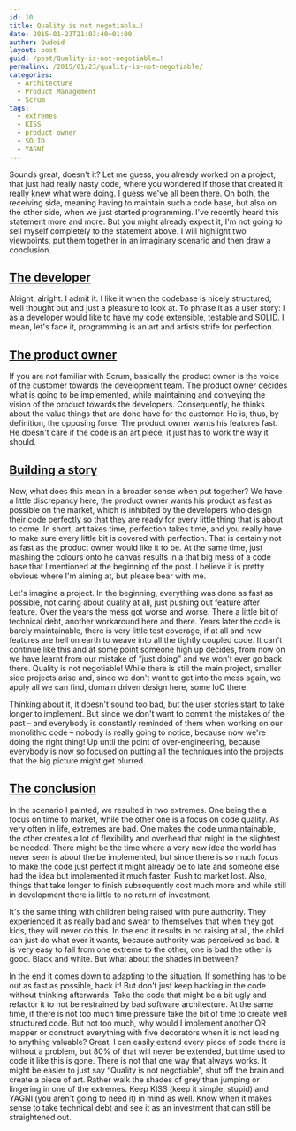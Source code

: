 ```yaml
---
id: 10
title: Quality is not negotiable…!
date: 2015-01-23T21:03:40+01:00
author: Qudeid
layout: post
guid: /post/Quality-is-not-negotiable…!
permalink: /2015/01/23/quality-is-not-negotiable/
categories:
  - Architecture
  - Product Management
  - Scrum
tags:
  - extremes
  - KISS
  - product owner
  - SOLID
  - YAGNI
---
```

Sounds great, doesn't it? Let me guess, you already worked on a project, that just had really nasty code, where you wondered if those that created it really knew what were doing. I guess we've all been there. On both, the receiving side, meaning having to maintain such a code base, but also on the other side, when we just started programming. I've recently heard this statement more and more. But you might already expect it, I'm not going to sell myself completely to the statement above. I will highlight two viewpoints, put them together in an imaginary scenario and then draw a conclusion.

## <u>The developer</u>

Alright, alright. I admit it. I like it when the codebase is nicely structured, well thought out and just a pleasure to look at. To phrase it as a user story: I as a developer would like to have my code extensible, testable and SOLID. I mean, let's face it, programming is an art and artists strife for perfection.

## <u>The product owner</u>

If you are not familiar with Scrum, basically the product owner is the voice of the customer towards the development team. The product owner decides what is going to be implemented, while maintaining and conveying the vision of the product towards the developers. Consequently, he thinks about the value things that are done have for the customer. He is, thus, by definition, the opposing force. The product owner wants his features fast. He doesn't care if the code is an art piece, it just has to work the way it should.

## <u>Building a story</u>

Now, what does this mean in a broader sense when put together? We have a little discrepancy here, the product owner wants his product as fast as possible on the market, which is inhibited by the developers who design their code perfectly so that they are ready for every little thing that is about to come. In short, art takes time, perfection takes time, and you really have to make sure every little bit is covered with perfection. That is certainly not as fast as the product owner would like it to be. At the same time, just mashing the colours onto he canvas results in a that big mess of a code base that I mentioned at the beginning of the post. I believe it is pretty obvious where I'm aiming at, but please bear with me.

Let's imagine a project. In the beginning, everything was done as fast as possible, not caring about quality at all, just pushing out feature after feature. Over the years the mess got worse and worse. There a little bit of technical debt, another workaround here and there. Years later the code is barely maintainable, there is very little test coverage, if at all and new features are hell on earth to weave into all the tightly coupled code. It can't continue like this and at some point someone high up decides, from now on we have learnt from our mistake of “just doing” and we won't ever go back there. Quality is not negotiable! While there is still the main project, smaller side projects arise and, since we don't want to get into the mess again, we apply all we can find, domain driven design here, some IoC there.

Thinking about it, it doesn't sound too bad, but the user stories start to take longer to implement. But since we don't want to commit the mistakes of the past – and everybody is constantly reminded of them when working on our monolithic code – nobody is really going to notice, because now we're doing the right thing! Up until the point of over-engineering, because everybody is now so focused on putting all the techniques into the projects that the big picture might get blurred.

## <u>The conclusion</u>

In the scenario I painted, we resulted in two extremes. One being the a focus on time to market, while the other one is a focus on code quality. As very often in life, extremes are bad. One makes the code unmaintainable, the other creates a lot of flexibility and overhead that might in the slightest be needed. There might be the time where a very new idea the world has never seen is about the be implemented, but since there is so much focus to make the code just perfect it might already be to late and someone else had the idea but implemented it much faster. Rush to market lost. Also, things that take longer to finish subsequently cost much more and while still in development there is little to no return of investment.

It's the same thing with children being raised with pure authority. They experienced it as really bad and swear to themselves that when they got kids, they will never do this. In the end it results in no raising at all, the child can just do what ever it wants, because authority was perceived as bad. It is very easy to fall from one extreme to the other, one is bad the other is good. Black and white. But what about the shades in between?

In the end it comes down to adapting to the situation. If something has to be out as fast as possible, hack it! But don't just keep hacking in the code without thinking afterwards. Take the code that might be a bit ugly and refactor it to not be restrained by bad software architecture. At the same time, if there is not too much time pressure take the bit of time to create well structured code. But not too much, why would I implement another OR mapper or construct everything with five decorators when it is not leading to anything valuable? Great, I can easily extend every piece of code there is without a problem, but 80% of that will never be extended, but time used to code it like this is gone. There is not that one way that always works. It might be easier to just say “Quality is not negotiable”, shut off the brain and create a piece of art. Rather walk the shades of grey than jumping or lingering in one of the extremes. Keep KISS (keep it simple, stupid) and YAGNI (you aren't going to need it) in mind as well. Know when it makes sense to take technical debt and see it as an investment that can still be straightened out.